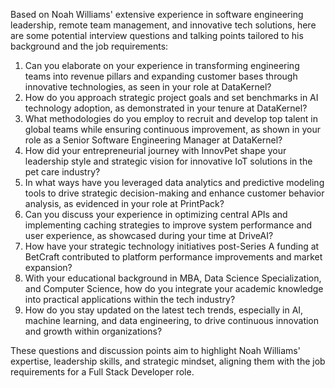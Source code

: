 Based on Noah Williams' extensive experience in software engineering leadership, remote team management, and innovative tech solutions, here are some potential interview questions and talking points tailored to his background and the job requirements:

1. Can you elaborate on your experience in transforming engineering teams into revenue pillars and expanding customer bases through innovative technologies, as seen in your role at DataKernel?
2. How do you approach strategic project goals and set benchmarks in AI technology adoption, as demonstrated in your tenure at DataKernel?
3. What methodologies do you employ to recruit and develop top talent in global teams while ensuring continuous improvement, as shown in your role as a Senior Software Engineering Manager at DataKernel?
4. How did your entrepreneurial journey with InnovPet shape your leadership style and strategic vision for innovative IoT solutions in the pet care industry?
5. In what ways have you leveraged data analytics and predictive modeling tools to drive strategic decision-making and enhance customer behavior analysis, as evidenced in your role at PrintPack?
6. Can you discuss your experience in optimizing central APIs and implementing caching strategies to improve system performance and user experience, as showcased during your time at DriveAI?
7. How have your strategic technology initiatives post-Series A funding at BetCraft contributed to platform performance improvements and market expansion?
8. With your educational background in MBA, Data Science Specialization, and Computer Science, how do you integrate your academic knowledge into practical applications within the tech industry?
9. How do you stay updated on the latest tech trends, especially in AI, machine learning, and data engineering, to drive continuous innovation and growth within organizations?

These questions and discussion points aim to highlight Noah Williams' expertise, leadership skills, and strategic mindset, aligning them with the job requirements for a Full Stack Developer role.
